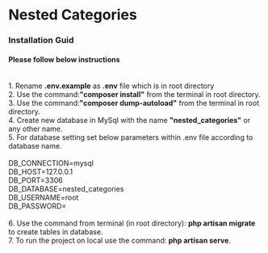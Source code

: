 # Nested Categories
<h3>Installation Guid</h3>
<h4>Please follow below instructions</h4><br>
1. Rename <b>.env.example</b> as <b>.env</b> file which is in root directory<br>
2. Use the command:<b>"composer install"</b> from the terminal in root directory.<br>
3. Use the command:<b>"composer dump-autoload"</b> from the terminal in root directory.<br>
4. Create new database in MySql with the name <b>"nested_categories"</b> or any other name.<br>
5. For database setting set below parameters within .env file according to database name.<br><br>
    DB_CONNECTION=mysql<br>
    DB_HOST=127.0.0.1<br>
    DB_PORT=3306<br>
    DB_DATABASE=nested_categories<br>
    DB_USERNAME=root<br>
    DB_PASSWORD=<br><br>
6. Use the command from terminal (in root directory): <b>php artisan migrate</b> to create tables in database.<br>
7. To run the project on local use the command: <b>php artisan serve</b>.<br>

